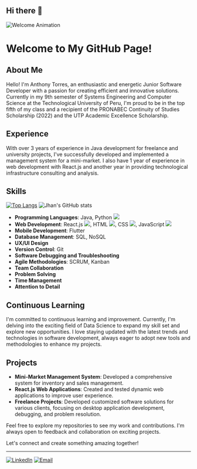 ## Hi there 👋
<!-- Animación de bienvenida -->
![Welcome Animation](https://github.com/your-username/welcome-animation.gif)

# Welcome to My GitHub Page!

## About Me
Hello! I'm Anthony Torres, an enthusiastic and energetic Junior Software Developer with a passion for creating efficient and innovative solutions. Currently in my 9th semester of Systems Engineering and Computer Science at the Technological University of Peru, I'm proud to be in the top fifth of my class and a recipient of the PRONABEC Continuity of Studies Scholarship (2022) and the UTP Academic Excellence Scholarship.

## Experience
With over 3 years of experience in Java development for freelance and university projects, I've successfully developed and implemented a management system for a mini-market. I also have 1 year of experience in web development with React.js and another year in providing technological infrastructure consulting and analysis.

## Skills


 [![Top Langs](https://github-readme-stats.vercel.app/api/top-langs/?username=Jhan24b&layout=donut)](https://github.com/anuraghazra/github-readme-stats)   ![Jhan's GitHub stats](https://github-readme-stats.vercel.app/api?username=Jhan24b&show_icons=true&theme=radical)



- **Programming Languages**: Java, Python <img src="{https://img.shields.io/badge/Python-FFD43B?style=for-the-badge&logo=python&logoColor=blue}" />
- **Web Development**: React.js <img src="{https://img.shields.io/badge/React-20232A?style=for-the-badge&logo=react&logoColor=61DAFB
}" />, HTML <img src="{https://img.shields.io/badge/HTML5-E34F26?style=for-the-badge&logo=html5&logoColor=white}" />, CSS <img src="{https://img.shields.io/badge/CSS3-1572B6?style=for-the-badge&logo=css3&logoColor=white}" />, JavaScript <img src="{https://img.shields.io/badge/JavaScript-323330?style=for-the-badge&logo=javascript&logoColor=F7DF1E}" />
- **Mobile Development**: Flutter
- **Database Management**: SQL, NoSQL
- **UX/UI Design**
- **Version Control**: Git
- **Software Debugging and Troubleshooting**
- **Agile Methodologies**: SCRUM, Kanban
- **Team Collaboration**
- **Problem Solving**
- **Time Management**
- **Attention to Detail**

## Continuous Learning
I'm committed to continuous learning and improvement. Currently, I'm delving into the exciting field of Data Science to expand my skill set and explore new opportunities. I love staying updated with the latest trends and technologies in software development, always eager to adopt new tools and methodologies to enhance my projects.

## Projects
- **Mini-Market Management System**: Developed a comprehensive system for inventory and sales management.
- **React.js Web Applications**: Created and tested dynamic web applications to improve user experience.
- **Freelance Projects**: Developed customized software solutions for various clients, focusing on desktop application development, debugging, and problem resolution.

Feel free to explore my repositories to see my work and contributions. I'm always open to feedback and collaboration on exciting projects.

Let's connect and create something amazing together!

---

[![LinkedIn](https://img.shields.io/badge/LinkedIn-Connect-blue)](https://www.linkedin.com/in/anthony-torres-dev)
[![Email](https://img.shields.io/badge/Email-Contact-red)](mailto:jhan24b@gmail.com)
